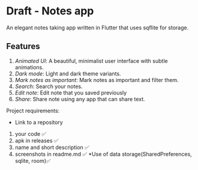 # Draft - Notes app

An elegant notes taking app written in Flutter that uses sqflite for storage.

## Features
1. *Animated UI*: A beautiful, minimalist user interface with subtle animations.
2. *Dark mode*: Light and dark theme variants.
3. *Mark notes as important*: Mark notes as important and filter them.
4. *Search*: Search your notes.
5. *Edit note*: Edit note that you saved previously
6. *Share*: Share note using any app that can share text.


 Project requirements:
* Link to a repository 
1) your code :white_check_mark:
2) apk in releases :white_check_mark:
3) name and short description :white_check_mark:
4) screenshots in readme.md :white_check_mark:
*Use of data storage(SharedPreferences, sqlite, room):white_check_mark:
